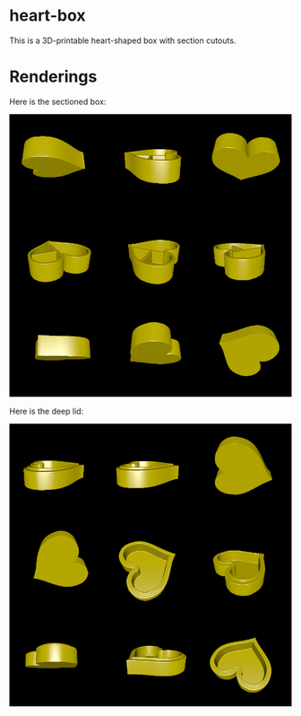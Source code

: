 # heart-box

This is a 3D-printable heart-shaped box with section cutouts.

# Renderings

Here is the sectioned box:

![Rendering of box](rendering_box.png)

Here is the deep lid:

![Rendering of lid](rendering_lid.png)
